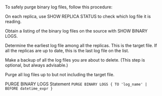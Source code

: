 To safely purge binary log files, follow this procedure:

On each replica, use SHOW REPLICA STATUS to check which log file it is reading.

Obtain a listing of the binary log files on the source with SHOW BINARY LOGS.

Determine the earliest log file among all the replicas. This is the target file. If all the replicas are up to date, this is the last log file on the list.

Make a backup of all the log files you are about to delete. (This step is optional, but always advisable.)

Purge all log files up to but not including the target file.


PURGE BINARY LOGS Statement
`PURGE BINARY LOGS {
    TO 'log_name'
  | BEFORE datetime_expr
}`
